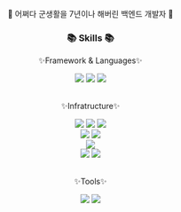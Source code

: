 <p align="center"> 👋 어쩌다 군생활을 7년이나 해버린 백엔드 개발자 👋</p>


<div align="center">
  <h3>📚 Skills 📚</h3>
  <p>✨Framework & Languages✨</p>
</div>

<div align="center">
  <img src="https://img.shields.io/badge/java-orange?style=flat-square&logo=Conda-Forge&logoColor=white"/>
  <img src="https://img.shields.io/badge/-python-yellow?style=flat-square&logo=Python&logoColor=white"/>
  <img src="https://img.shields.io/badge/-Spring Framework-brightgreen?style=flat-square&logo=Spring&logoColor=white"/>
</div>
<br>
<div align="center">
    <p>✨Infratructure✨</p>
</div>
<div align="center">
  <img src="https://img.shields.io/badge/mysql-blue?style=flat-square&logo=mysql&logoColor=white"/>
  <img src="https://img.shields.io/badge/mariadb-9cf?style=flat-square&logo=mariadb&logoColor=white"/>
  <img src="https://img.shields.io/badge/oracle-critical?style=flat-square&logo=oracle&logoColor=white"/>
  <br>
  <img src="https://img.shields.io/badge/AWS-orange?style=flat-square&logo=AmazonAws&logoColor=white"/>
  <img src="https://img.shields.io/badge/linux-black?style=flat-square&logo=Linux&logoColor=white"/>
  <br>
  <img src="https://img.shields.io/badge/github-black?style=flat-square&logo=github&logoColor=white"/>
  <br>
  <img src="https://img.shields.io/badge/Firewall/IPS-red?style=flat-square&logo=Firewall&logoColor=white"/>
  <img src="https://img.shields.io/badge/Router-black?style=flat-square&logo=Firewall&logoColor=white"/>
</div>
<br>
<div align="center">
    <p>✨Tools✨</p>
</div>
<div align="center">
  <img src="https://img.shields.io/badge/github-black?style=flat-square&logo=github&logoColor=white"/>
  <img src="https://img.shields.io/badge/intellij-blue?style=flat-square&logo=intellij&logoColor=white"/>
</div>

<!--
**galmegiz/galmegiz** is a ✨ _special_ ✨ repository because its `README.md` (this file) appears on your GitHub profile.

Here are some ideas to get you started:

- 🔭 I’m currently working on ...
- 🌱 I’m currently learning ...
- 👯 I’m looking to collaborate on ...
- 🤔 I’m looking for help with ...
- 💬 Ask me about ...
- 📫 How to reach me: ...
- 😄 Pronouns: ...
- ⚡ Fun fact: ...
-->
